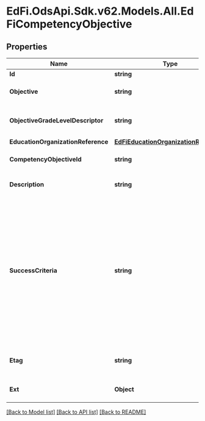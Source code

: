 # EdFi.OdsApi.Sdk.v62.Models.All.EdFiCompetencyObjective

## Properties

Name | Type | Description | Notes
------------ | ------------- | ------------- | -------------
**Id** | **string** |  | [optional] 
**Objective** | **string** | The designated title of the competency objective. | 
**ObjectiveGradeLevelDescriptor** | **string** | The grade level for which the competency objective is targeted. | 
**EducationOrganizationReference** | [**EdFiEducationOrganizationReference**](EdFiEducationOrganizationReference.md) |  | 
**CompetencyObjectiveId** | **string** | The Identifier for the competency objective. | [optional] 
**Description** | **string** | The description of the student competency objective. | [optional] 
**SuccessCriteria** | **string** | One or more statements that describes the criteria used by teachers and students to check for attainment of a competency objective. This criteria gives clear indications as to the degree to which learning is moving through the Zone or Proximal Development toward independent achievement of the competency objective. | [optional] 
**Etag** | **string** | A unique system-generated value that identifies the version of the resource. | [optional] 
**Ext** | **Object** | Extensions to the CompetencyObjective entity. | [optional] 

[[Back to Model list]](../README.md#documentation-for-models) [[Back to API list]](../README.md#documentation-for-api-endpoints) [[Back to README]](../README.md)

